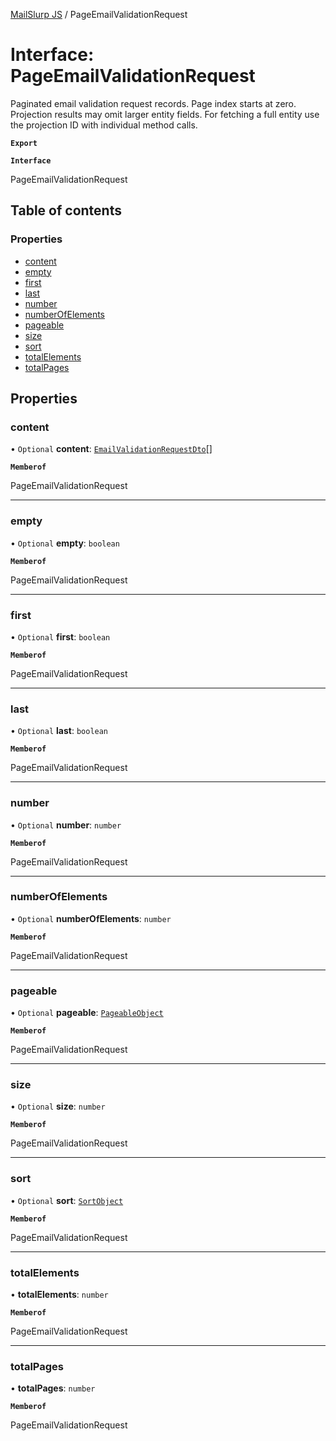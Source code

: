 [MailSlurp JS](../README.md) / PageEmailValidationRequest

# Interface: PageEmailValidationRequest

Paginated email validation request records. Page index starts at zero. Projection results may omit larger entity fields. For fetching a full entity use the projection ID with individual method calls.

**`Export`**

**`Interface`**

PageEmailValidationRequest

## Table of contents

### Properties

- [content](PageEmailValidationRequest.md#content)
- [empty](PageEmailValidationRequest.md#empty)
- [first](PageEmailValidationRequest.md#first)
- [last](PageEmailValidationRequest.md#last)
- [number](PageEmailValidationRequest.md#number)
- [numberOfElements](PageEmailValidationRequest.md#numberofelements)
- [pageable](PageEmailValidationRequest.md#pageable)
- [size](PageEmailValidationRequest.md#size)
- [sort](PageEmailValidationRequest.md#sort)
- [totalElements](PageEmailValidationRequest.md#totalelements)
- [totalPages](PageEmailValidationRequest.md#totalpages)

## Properties

### content

• `Optional` **content**: [`EmailValidationRequestDto`](EmailValidationRequestDto.md)[]

**`Memberof`**

PageEmailValidationRequest

___

### empty

• `Optional` **empty**: `boolean`

**`Memberof`**

PageEmailValidationRequest

___

### first

• `Optional` **first**: `boolean`

**`Memberof`**

PageEmailValidationRequest

___

### last

• `Optional` **last**: `boolean`

**`Memberof`**

PageEmailValidationRequest

___

### number

• `Optional` **number**: `number`

**`Memberof`**

PageEmailValidationRequest

___

### numberOfElements

• `Optional` **numberOfElements**: `number`

**`Memberof`**

PageEmailValidationRequest

___

### pageable

• `Optional` **pageable**: [`PageableObject`](PageableObject.md)

**`Memberof`**

PageEmailValidationRequest

___

### size

• `Optional` **size**: `number`

**`Memberof`**

PageEmailValidationRequest

___

### sort

• `Optional` **sort**: [`SortObject`](SortObject.md)

**`Memberof`**

PageEmailValidationRequest

___

### totalElements

• **totalElements**: `number`

**`Memberof`**

PageEmailValidationRequest

___

### totalPages

• **totalPages**: `number`

**`Memberof`**

PageEmailValidationRequest
